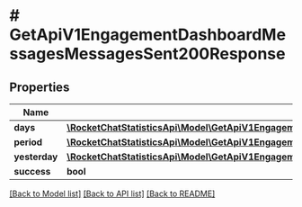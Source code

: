 # # GetApiV1EngagementDashboardMessagesMessagesSent200Response

## Properties

Name | Type | Description | Notes
------------ | ------------- | ------------- | -------------
**days** | [**\RocketChatStatisticsApi\Model\GetApiV1EngagementDashboardMessagesMessagesSent200ResponseDaysInner[]**](GetApiV1EngagementDashboardMessagesMessagesSent200ResponseDaysInner.md) |  | [optional]
**period** | [**\RocketChatStatisticsApi\Model\GetApiV1EngagementDashboardUsersNewUsers200ResponsePeriod**](GetApiV1EngagementDashboardUsersNewUsers200ResponsePeriod.md) |  | [optional]
**yesterday** | [**\RocketChatStatisticsApi\Model\GetApiV1EngagementDashboardUsersNewUsers200ResponsePeriod**](GetApiV1EngagementDashboardUsersNewUsers200ResponsePeriod.md) |  | [optional]
**success** | **bool** |  | [optional]

[[Back to Model list]](../../README.md#models) [[Back to API list]](../../README.md#endpoints) [[Back to README]](../../README.md)
